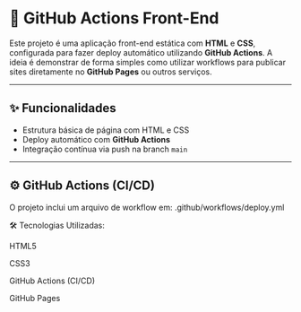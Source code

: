 # 🚀 GitHub Actions Front-End

Este projeto é uma aplicação front-end estática com **HTML** e **CSS**, configurada para fazer deploy automático utilizando **GitHub Actions**. A ideia é demonstrar de forma simples como utilizar workflows para publicar sites diretamente no **GitHub Pages** ou outros serviços.

---

## ✨ Funcionalidades

- Estrutura básica de página com HTML e CSS
- Deploy automático com **GitHub Actions**
- Integração contínua via push na branch `main`

---

## ⚙️ GitHub Actions (CI/CD)

O projeto inclui um arquivo de workflow em: .github/workflows/deploy.yml

🛠️ Tecnologias Utilizadas:

HTML5

CSS3

GitHub Actions (CI/CD)

GitHub Pages
